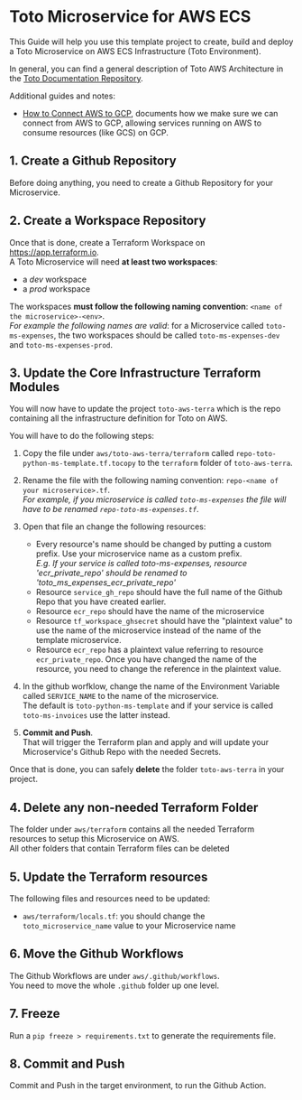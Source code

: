 # Toto Microservice for AWS ECS

This Guide will help you use this template project to create, build and deploy a Toto Microservice on AWS ECS Infrastructure (Toto Environment).

In general, you can find a general description of Toto AWS Architecture in the [Toto Documentation Repository](https://github.com/nicolasances/toto). 

Additional guides and notes:
 * [How to Connect AWS to GCP](./connecting-aws-to-gcp.md), documents how we make sure we can connect from AWS to GCP, allowing services running on AWS to consume resources (like GCS) on GCP.

## 1. Create a Github Repository
Before doing anything, you need to create a Github Repository for your Microservice.

## 2. Create a Workspace Repository
Once that is done, create a Terraform Workspace on https://app.terraform.io. <br>
A Toto Microservice will need **at least two workspaces**: 
* a *dev* workspace
* a *prod* workspace

The workspaces **must follow the following naming convention**: `<name of the microservice>-<env>`. <br>
*For example the following names are valid*: for a Microservice called `toto-ms-expenses`, the two workspaces should be called `toto-ms-expenses-dev` and `toto-ms-expenses-prod`.

## 3. Update the Core Infrastructure Terraform Modules
You will now have to update the project `toto-aws-terra` which is the repo containing all the infrastructure definition for Toto on AWS. 

You will have to do the following steps: 

1. Copy the file under `aws/toto-aws-terra/terraform` called `repo-toto-python-ms-template.tf.tocopy` to the `terraform` folder of `toto-aws-terra`.

2. Rename the file with the following naming convention: `repo-<name of your microservice>.tf`. <br>
*For example, if you microservice is called `toto-ms-expenses` the file will have to be renamed `repo-toto-ms-expenses.tf`*.

3. Open that file an change the following resources:
    * Every resource's name should be changed by putting a custom prefix. Use your microservice name as a custom prefix. <br>
    *E.g. If your service is called toto-ms-expenses, resource 'ecr_private_repo' should be renamed to 'toto_ms_expenses_ecr_private_repo'*
    * Resource `service_gh_repo` should have the full name of the Github Repo that you have created earlier. 
    * Resource `ecr_repo` should have the name of the microservice
    * Resource `tf_workspace_ghsecret` should have the "plaintext value" to use the name of the microservice instead of the name of the template microservice.
    * Resource `ecr_repo` has a plaintext value referring to resource `ecr_private_repo`. Once you have changed the name of the resource, you need to change the reference in the plaintext value.

4. In the github worfklow, change the name of the Environment Variable called `SERVICE_NAME` to the name of the microservice. <br>
The default is `toto-python-ms-template` and if your service is called `toto-ms-invoices` use the latter instead.

5. **Commit and Push**. <br>
That will trigger the Terraform plan and apply and will update your Microservice's Github Repo with the needed Secrets. 

Once that is done, you can safely **delete** the folder `toto-aws-terra` in your project. 

## 4. Delete any non-needed Terraform Folder
The folder under `aws/terraform` contains all the needed Terraform resources to setup this Microservice on AWS. <br>
All other folders that contain Terraform files can be deleted

## 5. Update the Terraform resources
The following files and resources need to be updated: 
* `aws/terraform/locals.tf`: you should change the `toto_microservice_name` value to your Microservice name

## 6. Move the Github Workflows
The Github Workflows are under `aws/.github/workflows`. <br>
You need to move the whole `.github` folder up one level. 

## 7. Freeze
Run a `pip freeze > requirements.txt` to generate the requirements file. 

## 8. Commit and Push
Commit and Push in the target environment, to run the Github Action.
